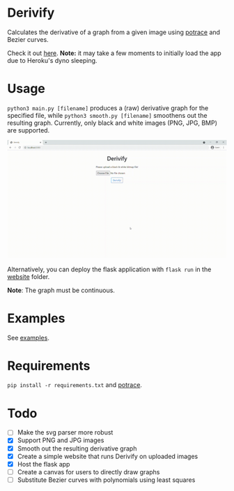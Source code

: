 # Derivify
Calculates the derivative of a graph from a given image using [potrace](http://potrace.sourceforge.net/) and Bezier curves.

Check it out [here](https://derivify.herokuapp.com/). **Note:** it may take a few moments to initially load the app due to Heroku's dyno sleeping.

# Usage
`python3 main.py [filename]` produces a (raw) derivative graph for the specified file, while `python3 smooth.py [filename]` smoothens out the resulting graph. Currently, only black and white images (PNG, JPG, BMP) are supported.

![Website Prototype](/examples/Derivify.gif)

Alternatively, you can deploy the flask application with `flask run` in the [website](/website) folder.

**Note**: The graph must be continuous.
# Examples
See [examples](/examples).

# Requirements
`pip install -r requirements.txt` and [potrace](`http://potrace.sourceforge.net/#downloading`).

# Todo
- [ ] Make the svg parser more robust
- [x] Support PNG and JPG images
- [x] Smooth out the resulting derivative graph
- [x] Create a simple website that runs Derivify on uploaded images
- [x] Host the flask app
- [ ] Create a canvas for users to directly draw graphs
- [ ] Substitute Bezier curves with polynomials using least squares